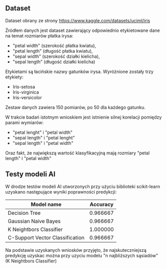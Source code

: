 ## Dataset
Dataset obrany ze strony https://www.kaggle.com/datasets/uciml/iris

Źródłem danych jest dataset zawierający odpowiednio etykietowane dane na temat rozmiarów płatka irysa:
- "petal width" (szerokość płatka kwiatu), 
- "petal length" (długość płatka kwiatu), 
- "sepal width" (szerokość działki kielicha),
- "sepal length" (długość działki kielicha)<br>

Etykietami są łacińskie nazwy gatunków irysa. Wyróżnione zostały trzy etykiety:
- Iris-setosa
- Iris-virginica
- Iris-versicolor<br>

Zestaw danych zawiera 150 pomiarów, po 50 dla każdego gatunku.<br>

W trakcie badań istotnym wnioskiem jest istnienie silnej korelacji pomiędzy parami wymiarów: 
- "petal lenght" i "petal width"
- "sepal length" i "petal lenght"
- "sepal length" i "petal width"<br>

Oraz fakt, że największą wartość klasyfikacyjną mają rozmiary "petal length" i "petal width"<br>

## Testy modeli AI
W drodze testów modeli AI utworzonych przy użyciu biblioteki scikit-learn uzyskano następujące wyniki poprawności predykcji:

|Model name|Accuracy|
|---|---|
|Decision Tree|0.966667|
|Gaussian Naive Bayes|0.966667|
|K Neightbors Classifier|1.000000|
|C-Support Vector Classification|0.966667|

Na podstawie uzyskanych wniosków przyjęto, że najskuteczniejszą predykcję uzyskac można przy uzyciu modelu "n najbliższych sąsiadów"<br>(K Neightbors Classifier)<br>


